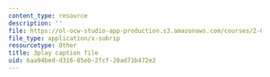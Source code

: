 ```yaml
---
content_type: resource
description: ''
file: https://ol-ocw-studio-app-production.s3.amazonaws.com/courses/2-003sc-engineering-dynamics-fall-2011/6aa94bedd31685eb2fcf28ad71b472e2_cd8lDtAtJbE.srt
file_type: application/x-subrip
resourcetype: Other
title: 3play caption file
uid: 6aa94bed-d316-85eb-2fcf-28ad71b472e2
---
```

